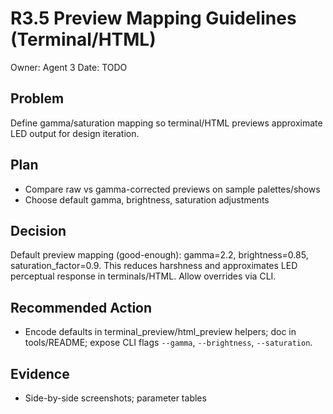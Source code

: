 # R3.5 Preview Mapping Guidelines (Terminal/HTML)

Owner: Agent 3
Date: TODO

## Problem
Define gamma/saturation mapping so terminal/HTML previews approximate LED output for design iteration.

## Plan
- Compare raw vs gamma-corrected previews on sample palettes/shows
- Choose default gamma, brightness, saturation adjustments

## Decision
Default preview mapping (good-enough): gamma=2.2, brightness=0.85, saturation_factor=0.9. This reduces harshness and approximates LED perceptual response in terminals/HTML. Allow overrides via CLI.

## Recommended Action
- Encode defaults in terminal_preview/html_preview helpers; doc in tools/README; expose CLI flags `--gamma`, `--brightness`, `--saturation`.

## Evidence
- Side-by-side screenshots; parameter tables
